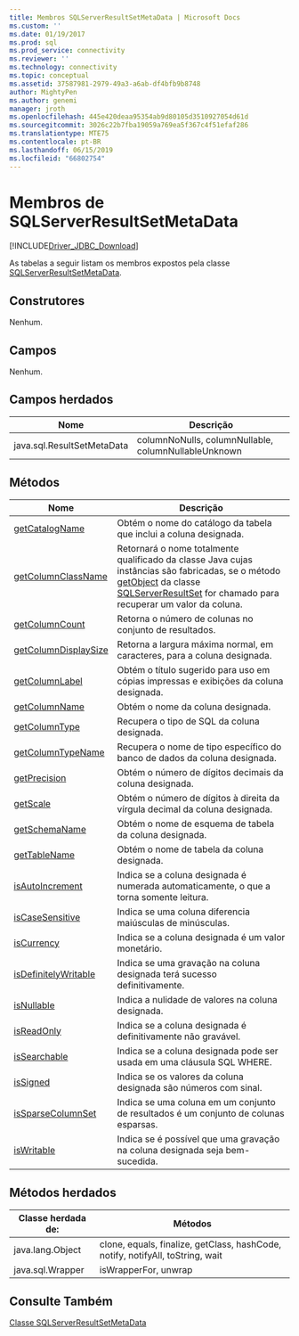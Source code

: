 ```yaml
---
title: Membros SQLServerResultSetMetaData | Microsoft Docs
ms.custom: ''
ms.date: 01/19/2017
ms.prod: sql
ms.prod_service: connectivity
ms.reviewer: ''
ms.technology: connectivity
ms.topic: conceptual
ms.assetid: 37587981-2979-49a3-a6ab-df4bfb9b8748
author: MightyPen
ms.author: genemi
manager: jroth
ms.openlocfilehash: 445e420deaa95354ab9d80105d3510927054d61d
ms.sourcegitcommit: 3026c22b7fba19059a769ea5f367c4f51efaf286
ms.translationtype: MTE75
ms.contentlocale: pt-BR
ms.lasthandoff: 06/15/2019
ms.locfileid: "66802754"
---
```

# <a name="sqlserverresultsetmetadata-members"></a>Membros de SQLServerResultSetMetaData
[!INCLUDE[Driver_JDBC_Download](../../../includes/driver_jdbc_download.md)]

  As tabelas a seguir listam os membros expostos pela classe [SQLServerResultSetMetaData](../../../connect/jdbc/reference/sqlserverresultsetmetadata-class.md).  
  
## <a name="constructors"></a>Construtores  
 Nenhum.  
  
## <a name="fields"></a>Campos  
 Nenhum.  
  
## <a name="inherited-fields"></a>Campos herdados  
  
|Nome|Descrição|  
|----------|-----------------|  
|java.sql.ResultSetMetaData|columnNoNulls, columnNullable, columnNullableUnknown|  
  
## <a name="methods"></a>Métodos  
  
|Nome|Descrição|  
|----------|-----------------|  
|[getCatalogName](../../../connect/jdbc/reference/getcatalogname-method-sqlserverresultsetmetadata.md)|Obtém o nome do catálogo da tabela que inclui a coluna designada.|  
|[getColumnClassName](../../../connect/jdbc/reference/getcolumnclassname-method-sqlserverresultsetmetadata.md)|Retornará o nome totalmente qualificado da classe Java cujas instâncias são fabricadas, se o método [getObject](../../../connect/jdbc/reference/getobject-method-sqlserverresultset.md) da classe [SQLServerResultSet](../../../connect/jdbc/reference/sqlserverresultset-class.md) for chamado para recuperar um valor da coluna.|  
|[getColumnCount](../../../connect/jdbc/reference/getcolumncount-method-sqlserverresultsetmetadata.md)|Retorna o número de colunas no conjunto de resultados.|  
|[getColumnDisplaySize](../../../connect/jdbc/reference/getcolumndisplaysize-method-sqlserverresultsetmetadata.md)|Retorna a largura máxima normal, em caracteres, para a coluna designada.|  
|[getColumnLabel](../../../connect/jdbc/reference/getcolumnlabel-method-sqlserverresultsetmetadata.md)|Obtém o título sugerido para uso em cópias impressas e exibições da coluna designada.|  
|[getColumnName](../../../connect/jdbc/reference/getcolumnname-method-sqlserverresultsetmetadata.md)|Obtém o nome da coluna designada.|  
|[getColumnType](../../../connect/jdbc/reference/getcolumntype-method-sqlserverresultsetmetadata.md)|Recupera o tipo de SQL da coluna designada.|  
|[getColumnTypeName](../../../connect/jdbc/reference/getcolumntypename-method-sqlserverresultsetmetadata.md)|Recupera o nome de tipo específico do banco de dados da coluna designada.|  
|[getPrecision](../../../connect/jdbc/reference/getprecision-method-sqlserverresultsetmetadata.md)|Obtém o número de dígitos decimais da coluna designada.|  
|[getScale](../../../connect/jdbc/reference/getscale-method-sqlserverresultsetmetadata.md)|Obtém o número de dígitos à direita da vírgula decimal da coluna designada.|  
|[getSchemaName](../../../connect/jdbc/reference/getschemaname-method-sqlserverresultsetmetadata.md)|Obtém o nome de esquema de tabela da coluna designada.|  
|[getTableName](../../../connect/jdbc/reference/gettablename-method-sqlserverresultsetmetadata.md)|Obtém o nome de tabela da coluna designada.|  
|[isAutoIncrement](../../../connect/jdbc/reference/isautoincrement-method-sqlserverresultsetmetadata.md)|Indica se a coluna designada é numerada automaticamente, o que a torna somente leitura.|  
|[isCaseSensitive](../../../connect/jdbc/reference/iscasesensitive-method-sqlserverresultsetmetadata.md)|Indica se uma coluna diferencia maiúsculas de minúsculas.|  
|[isCurrency](../../../connect/jdbc/reference/iscurrency-method-sqlserverresultsetmetadata.md)|Indica se a coluna designada é um valor monetário.|  
|[isDefinitelyWritable](../../../connect/jdbc/reference/isdefinitelywritable-method-sqlserverresultsetmetadata.md)|Indica se uma gravação na coluna designada terá sucesso definitivamente.|  
|[isNullable](../../../connect/jdbc/reference/isnullable-method-sqlserverresultsetmetadata.md)|Indica a nulidade de valores na coluna designada.|  
|[isReadOnly](../../../connect/jdbc/reference/isreadonly-method-sqlserverresultsetmetadata.md)|Indica se a coluna designada é definitivamente não gravável.|  
|[isSearchable](../../../connect/jdbc/reference/issearchable-method-sqlserverresultsetmetadata.md)|Indica se a coluna designada pode ser usada em uma cláusula SQL WHERE.|  
|[isSigned](../../../connect/jdbc/reference/issigned-method-sqlserverresultsetmetadata.md)|Indica se os valores da coluna designada são números com sinal.|  
|[isSparseColumnSet](../../../connect/jdbc/reference/issparsecolumnset-method-sqlserverresultsetmetadata.md)|Indica se uma coluna em um conjunto de resultados é um conjunto de colunas esparsas.|  
|[isWritable](../../../connect/jdbc/reference/iswritable-method-sqlserverresultsetmetadata.md)|Indica se é possível que uma gravação na coluna designada seja bem-sucedida.|  
  
## <a name="inherited-methods"></a>Métodos herdados  
  
|Classe herdada de:|Métodos|  
|---------------------------|-------------|  
|java.lang.Object|clone, equals, finalize, getClass, hashCode, notify, notifyAll, toString, wait|  
|java.sql.Wrapper|isWrapperFor, unwrap|  
  
## <a name="see-also"></a>Consulte Também  
 [Classe SQLServerResultSetMetaData](../../../connect/jdbc/reference/sqlserverresultsetmetadata-class.md)  
  
  
